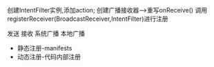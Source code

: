 
创建IntentFilter实例,添加action;
创建广播接收器-->重写onReceive()
调用registerReceiver(BroadcastReceiver,IntentFilter)进行注册


发送
接收
系统广播
本地广播


- 静态注册-manifests
- 动态注册-代码内部注册

